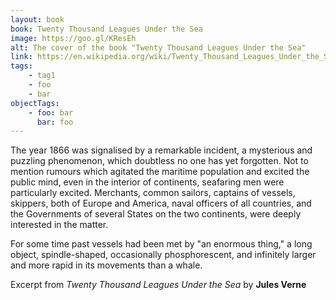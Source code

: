 ```yaml
---
layout: book
book: Twenty Thousand Leagues Under the Sea
image: https://goo.gl/KResEh
alt: The cover of the book "Twenty Thousand Leagues Under the Sea"
link: https://en.wikipedia.org/wiki/Twenty_Thousand_Leagues_Under_the_Sea
tags:
    - tag1
    - foo
    - bar
objectTags:
    - foo: bar
      bar: foo
---
```


The year 1866 was signalised by a remarkable incident, a mysterious and puzzling
phenomenon, which doubtless no one has yet forgotten. Not to mention rumours
which agitated the maritime population and excited the public mind, even in the
interior of continents, seafaring men were particularly excited. Merchants,
common sailors, captains of vessels, skippers, both of Europe and America, naval
officers of all countries, and the Governments of several States on the two
continents, were deeply interested in the matter.

For some time past vessels had been met by "an enormous thing," a long object,
spindle-shaped, occasionally phosphorescent, and infinitely larger and more
rapid in its movements than a whale.

Excerpt from *Twenty Thousand Leagues Under the Sea* by **Jules Verne**